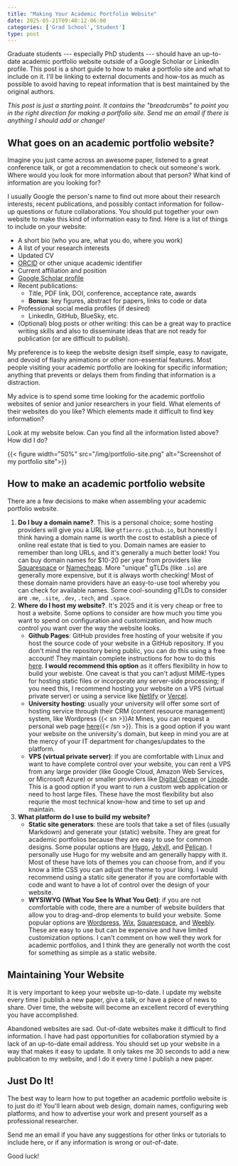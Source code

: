 ```yaml
---
title: "Making Your Academic Portfolio Website"
date: 2025-05-21T09:40:12-06:00
categories: ['Grad School','Student']
type: post
---
```


Graduate students --- especially PhD students --- should have an up-to-date academic portfolio website outside of a Google Scholar or LinkedIn profile.
This post is a short guide to how to make a portfolio site and what to include on it.
I'll be linking to external documents and how-tos as much as possible to avoid having to repeat information that is best maintained by the original authors.

*This post is just a starting point. It contains the "breadcrumbs" to point you in the right direction for making a portfolio site. Send me an email if there is anything I should add or change!*

## What goes on an academic portfolio website?

Imagine you just came across an awesome paper, listened to a great conference talk, or got a recommendation to check out someone's work.
Where would you look for more information about that person? What kind of information are you looking for?

I usually Google the person's name to find out more about their research interests, recent publications, and possibly contact information for follow-up questions or future collaborations.
You should put together your own website to make this kind of information easy to find.
Here is a list of things to include on your website:
- A short bio (who you are, what you do, where you work)
- A list of your research interests
- Updated CV
- [ORCID](https://orcid.org/0000-0002-2081-4525) or other unique academic identifier
- Current affiliation and position
- [Google Scholar profile](https://scholar.google.com/citations?user=9wj4L7MAAAAJ&hl=en)
- Recent publications:
    - Title, PDF link, DOI, conference, acceptance rate, awards
    - **Bonus**: key figures, abstract for papers, links to code or data
- Professional social media profiles (if desired)
    - LinkedIn, GitHub, BlueSky, etc.
- (Optional) blog posts or other writing: this can be a great way to practice writing skills and also to disseminate ideas that are not ready for publication (or are difficult to publish).

My preference is to keep the website design itself simple, easy to navigate, and devoid of flashy animations or other non-essential features.
Most people visiting your academic portfolio are looking for specific information; anything that prevents or delays them from finding that information is a distraction.

My advice is to spend some time looking for the academic portfolio websites of senior and junior researchers in your field.
What elements of their websites do you like? Which elements made it difficult to find key information?

Look at my website below. Can you find all the information listed above? How did I do?

{{< figure width="50%" src="/img/portfolio-site.png" alt="Screenshot of my portfolio site">}}


## How to make an academic portfolio website

There are a few decisions to make when assembling your academic portfolio website.

1. **Do I buy a domain name?**. This is a personal choice; some hosting providers will give you a URL like `gtfierro.github.io`, but honestly I think having a domain name is worth the cost to establish a piece of online real estate that is tied to you. Domain names are easier to remember than long URLs, and it's generally a much better look! You can buy domain names for $10-20 per year from providers like [Squarespace](https://domains.squarespace.com) or [Namecheap](https://www.namecheap.com). More "unique" gTLDs (like `.io`) are generally more expensive, but it is always worth checking! Most of these domain name providers have an easy-to-use tool whereby you can check for available names. Some cool-sounding gTLDs to consider are `.me`, `.site`, `.dev`, `.tech`, and `.space`.
2. **Where do I host my website?**. It's 2025 and it is very cheap or free to host a website. Some options to consider are how much you time you want to spend on configuration and customization, and how much control you want over the way the website looks.
    - **Github Pages**: GitHub provides free hosting of your website if you host the source code of your website in a GitHub repository. If you don't mind the repository being public, you can do this using a free account! They maintain complete instructions for how to do this [here](https://pages.github.com). **I would recommend this option** as it offers flexibility in how to build your webiste. One caveat is that you can't adjust MIME-types for hosting static files or incorporate any server-side processing; if you need this, I recommend hosting your website on a VPS (virtual private server) or using a service like [Netlify](https://www.netlify.com/) or [Vercel](https://vercel.com/).
    - **University hosting**: usually your university will offer some sort of hosting service through their CRM (content resource management) system, like Wordpress {{< sn >}}At Mines, you can request a personal web page [here](https://brand.mines.edu/web-creation-and-editing-2/#personal){{< /sn >}}. This is a good option if you want your website on the university's domain, but keep in mind you are at the mercy of your IT department for changes/updates to the platform.
    - **VPS (virtual private server)**: if you are comfortable with Linux and want to have complete control over your website, you can rent a VPS from any large provider (like Google Cloud, Amazon Web Services, or Microsoft Azure) or smaller providers like [Digital Ocean](https://www.digitalocean.com/) or [Linode](https://www.linode.com/). This is a good option if you want to run a custom web application or need to host large files. These have the most flexibility but also requrie the most technical know-how and time to set up and maintain.
3. **What platform do I use to build my website?**
    - **Static site generators**: these are tools that take a set of files (usually Markdown) and generate your (static) website. They are great for academic portfolios because they are easy to use for common designs. Some popular options are [Hugo](https://gohugo.io/), [Jekyll](https://jekyllrb.com/), and [Pelican](https://blog.getpelican.com/). I personally use Hugo for my website and am generally happy with it. Most of these have lots of themes you can choose from, and if you know a little CSS you can adjust the theme to your liking. I would recommend using a static site generator if you are comfortable with code and want to have a lot of control over the design of your website.
    - **WYSIWYG (What You See Is What You Get)**: if you are not comfortable with code, there are a number of website builders that allow you to drag-and-drop elements to build your website. Some popular options are [Wordpress](https://wordpress.org), [Wix](https://www.wix.com/), [Squarespace](https://www.squarespace.com/), and [Weebly](https://www.weebly.com/). These are easy to use but can be expensive and have limited customization options. I can't comment on how well they work for academic portfolios, and I think they are generally not worth the cost for something as simple as a static website.

## Maintaining Your Website

It is very important to keep your website up-to-date.
I update my website every time I publish a new paper, give a talk, or have a piece of news to share.
Over time, the website will become an excellent record of everything you have accomplished.

Abandoned websites are sad. Out-of-date websites make it difficult to find information. I have had past opportunities for collaboration stymied by a lack of an up-to-date email address.
You should set up your website in a way that makes it easy to update. It only takes me 30 seconds to add a new publication to my website, and I do it every time I publish a new paper.

## Just Do It!

The best way to learn how to put together an academic portfolio website is to just do it!
You'll learn about web design, domain names, configuring web platforms, and how to advertise your work and present yourself as a professional researcher.

Send me an email if you have any suggestions for other links or tutorials to include here, or if any information is wrong or out-of-date.

Good luck!
